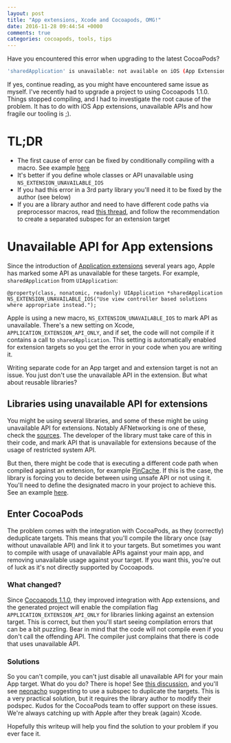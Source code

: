```yaml
---
layout: post
title: "App extensions, Xcode and Cocoapods, OMG!"
date: 2016-11-28 09:44:54 +0000
comments: true
categories: cocoapods, tools, tips
---
```



Have you encountered this error when upgrading to the latest CocoaPods?

```bash
'sharedApplication' is unavailable: not available on iOS (App Extension) - Use view controller based solutions where appropriate instead.
```

If yes, continue reading, as you might have encountered same issue as myself. I've recently had to upgrade a project to using Cocoapods 1.1.0. Things stopped compiling, and I had to investigate the root cause of the problem. It has to do with iOS App extensions, unavailable APIs and how fragile our tooling is ;).

<!-- more -->

# TL;DR


- The first cause of error can be fixed by conditionally compiling with a macro. See example [here][example]
- It's better if you define whole classes or API unavailable using `NS_EXTENSION_UNAVAILABLE_IOS`
- If you had this error in a 3rd party library you'll need it to be fixed by the author (see below)
- If you are a library author and need to have different code paths via preprocessor macros, read [this thread](cocoapods-issue), and follow the recommendation to create a separated subspec for an extension target


# Unavailable API for App extensions

Since the introduction of [Application extensions][app-extensions] several years ago, Apple has marked some API as unavailable for these targets. For example, `sharedApplication` from `UIApplication`:

```objc
@property(class, nonatomic, readonly) UIApplication *sharedApplication NS_EXTENSION_UNAVAILABLE_IOS("Use view controller based solutions where appropriate instead.");
```

Apple is using a new macro, `NS_EXTENSION_UNAVAILABLE_IOS` to mark API as unavailable. There's a new setting on Xcode, `APPLICATION_EXTENSION_API_ONLY`, and if set, the code will not compile if it contains a call to `sharedApplication`. This setting is automatically enabled for extension targets so you get the error in your code when you are writing it.

Writing separate code for an App target and and extension target is not an issue. You just don't use the unavailable API in the extension. But what about reusable libraries?

## Libraries using unavailable API for extensions

You might be using several libraries, and some of these might be using unavailable API for extensions. Notably AFNetworking is one of these, check the [sources][afnetworking]. The developer of the library must take care of this in their code, and mark API that is unavailable for extensions because of the usage of restricted system API.

But then, there might be code that is executing a different code path when compiled against an extension, for example [PinCache][pincache]. If this is the case, the library is forcing you to decide between using unsafe API or not using it. You'll need to define the designated macro in your project to achieve this. See an example [here][example].

## Enter CocoaPods

The problem comes with the integration with CocoaPods, as they (correctly) deduplicate targets. This means that you'll compile the library once (say without unavailable API) and link it to your targets. But sometimes you want to compile with usage of unavailable APIs against your main app, and removing unavailable usage against your target. If you want this, you're out of luck as it's not directly supported by Cocoapods.

### What changed?

Since [Cocoapods 1.1.0][1.1.0], they improved integration with App extensions, and the generated project will enable the compilation flag `APPLICATION_EXTENSION_API_ONLY` for libraries linking against an extension target. This is correct, but then you'll start seeing compilation errors that can be a bit puzzling. Bear in mind that the code will not compile even if you don't call the offending API. The compiler just complains that there is code that uses unavailable API.

### Solutions

So you can't compile, you can't just disable all unavailable API for your main App target. What do you do? There is hope! See [this discussion](cocoapods-issue), and you'll see [neonacho][neonacho] suggesting to use a subspec to duplicate the targets. This is a very practical solution, but it requires the library author to modify their podspec. Kudos for the CocoaPods team to offer support on these issues. We're always catching up with Apple after they break (again) Xcode.

Hopefully this writeup will help you find the solution to your problem if you ever face it.

[app-extensions]: https://developer.apple.com/library/content/documentation/General/Conceptual/ExtensibilityPG/index.html
[afnetworking]: https://github.com/AFNetworking/AFNetworking/blob/master/UIKit%2BAFNetworking/AFNetworkActivityIndicatorManager.h#L44
[pincache]: https://github.com/pinterest/PINCache/pull/72
[cocoapods-issue]: https://github.com/CocoaPods/CocoaPods/issues/5373
[neonacho]: https://twitter.com/neonacho
[example]: https://github.com/snowplow/snowplow-objc-tracker/blob/86c1049e960f72966ed61faa8824dbf1a73840f4/Snowplow/OpenIDFA.m#L48-L52
[1.1.0]: http://blog.cocoapods.org/CocoaPods-1.1.0/
